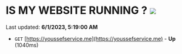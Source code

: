 # IS MY WEBSITE RUNNING ? [![](https://img.shields.io/static/v1?label=Sponsor&message=%E2%9D%A4&logo=GitHub&color=%23fe8e86)](https://github.com/sponsors/<username>)

Last updated: **6/1/2023, 5:19:00 AM**

- `GET` [https://youssefservice.me](https://youssefservice.me) - **Up** (1040ms)
